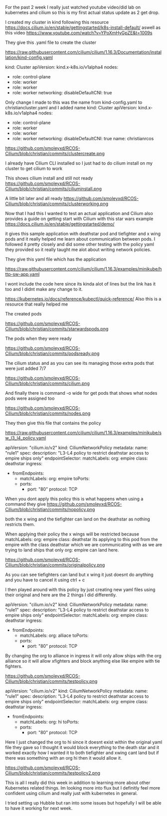 For the past 2 week I really just watched youtube video/did lab on kubernetes and cilium so this is my first actual status update as 2 get drop.

I created my cluster in kind following this resource https://docs.cilium.io/en/stable/gettingstarted/k8s-install-default/ aswell as this video https://www.youtube.com/watch?v=YPoXmHyGpZE&t=1009s

They give this .yaml file to create the cluster

https://raw.githubusercontent.com/cilium/cilium/1.16.3/Documentation/installation/kind-config.yaml

kind: Cluster
apiVersion: kind.x-k8s.io/v1alpha4
nodes:
- role: control-plane
- role: worker
- role: worker
- role: worker
networking:
  disableDefaultCNI: true

Only change I made to this was the name from kind-config.yaml to christiancluster.yaml and I added name
kind: Cluster
apiVersion: kind.x-k8s.io/v1alpha4
nodes:
- role: control-plane
- role: worker
- role: worker
- role: worker
networking:
  disableDefaultCNI: true
name: christianrcos

https://github.com/smoleyxd/RCOS-Cilium/blob/christian/commits/clustercreate.png

I already have Cilium CLI installed so I just had to do cilium install on my cluster to get cilium to work

This shows cilium install and still not ready
https://github.com/smoleyxd/RCOS-Cilium/blob/christian/commits/ciliuminstall.png

A little bit later and all ready
https://github.com/smoleyxd/RCOS-Cilium/blob/christian/commits/clusterworking.png

Now that I had this I wanted to test an actual application and Cilium also provides a guide on getting start with Cilium with this star wars example https://docs.cilium.io/en/stable/gettingstarted/demo/

it gives this sample application with deathstar pod and tiefighter and x wing pods and it really helped me learn about communication between pods. I followed it pretty closely and did some other testing with the policy yaml they provided so it really taught me alot about writing network policies.

They give this yaml file which has the application

https://raw.githubusercontent.com/cilium/cilium/1.16.3/examples/minikube/http-sw-app.yaml

I wont include the code here since its kinda alot of lines but the link has it too and I didnt make any change to it.

https://kubernetes.io/docs/reference/kubectl/quick-reference/ Also this is a resource that really helped me

The created pods

https://github.com/smoleyxd/RCOS-Cilium/blob/christian/commits/starwardspods.png

The pods when they were ready

https://github.com/smoleyxd/RCOS-Cilium/blob/christian/commits/podsready.png

The cilium status and as you can see its managing those extra pods that were just added 7/7

https://github.com/smoleyxd/RCOS-Cilium/blob/christian/commits/cilium.png

And finally there is command -o wide for get pods that shows what nodes pods were assigned too

https://github.com/smoleyxd/RCOS-Cilium/blob/christian/commits/nodes.png

They then give this file that contains the policy

https://raw.githubusercontent.com/cilium/cilium/1.16.3/examples/minikube/sw_l3_l4_policy.yaml 

apiVersion: "cilium.io/v2"
kind: CiliumNetworkPolicy
metadata:
  name: "rule1"
spec:
  description: "L3-L4 policy to restrict deathstar access to empire ships only"
  endpointSelector:
    matchLabels:
      org: empire
      class: deathstar
  ingress:
  - fromEndpoints:
    - matchLabels:
        org: empire
    toPorts:
    - ports:
      - port: "80"
        protocol: TCP

When you dont apply this policy this is what happens when using a command they give
https://github.com/smoleyxd/RCOS-Cilium/blob/christian/commits/nopolicy.png

both the x wing and the tiefighter can land on the deathstar as nothing restricts them.

When applying their policy the x wings will be restricted because matchLabels: org: empire class: deathstar its applying to this pod from the empire with the class deathstar which we are communicating with as we are trying to land ships that only org: empire can land here.

https://github.com/smoleyxd/RCOS-Cilium/blob/christian/commits/originalpolicy.png

As you can see tiefighters can land but x wing it just doesnt do anything and you have to cancel it using ctrl + c

I then played around with this policy by just creating new yaml files using their original and here are the 2 things I did differently.

apiVersion: "cilium.io/v2"
kind: CiliumNetworkPolicy
metadata:
  name: "rule1"
spec:
  description: "L3-L4 policy to restrict deathstar access to empire ships only"
  endpointSelector:
    matchLabels:
      org: empire
      class: deathstar
  ingress:
  - fromEndpoints:
    - matchLabels:
        org: alliace
    toPorts:
    - ports:
      - port: "80"
        protocol: TCP
        
By changing the org to alliance in ingress it will only allow ships with the org alliance so it will allow xfighters and block anything else like empire with tie fighters.

https://github.com/smoleyxd/RCOS-Cilium/blob/christian/commits/testpolicy.png

apiVersion: "cilium.io/v2"
kind: CiliumNetworkPolicy
metadata:
  name: "rule1"
spec:
  description: "L3-L4 policy to restrict deathstar access to empire ships only"
  endpointSelector:
    matchLabels:
      org: empire
      class: deathstar
  ingress:
  - fromEndpoints:
    - matchLabels:
        org: hi
    toPorts:
    - ports:
      - port: "80"
        protocol: TCP

Here I just changed the org to hi since it doesnt exist within the original yaml file they gave so I thought it would block everything to the death star and it worked exactly how I wanted it to both tiefighter and xwing cant land but if there was something with an org hi then it would allow it.

https://github.com/smoleyxd/RCOS-Cilium/blob/christian/commits/testpolicy2.png

This is all I really did this week in addition to learning more about other Kubernetes related things. Im looking more into flux but I definitly feel more confident using cilium and really just with kubernetes in general.

I tried setting up Hubble but ran into some issues but hopefully I will be able to have it working for next week. 

